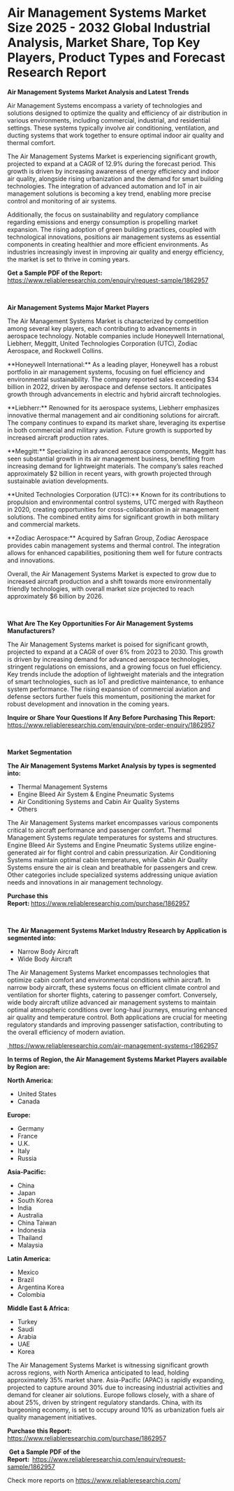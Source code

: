 <p><h1>Air Management Systems Market Size 2025 - 2032 Global Industrial Analysis, Market Share, Top Key Players, Product Types and Forecast Research Report</h1></p><p><strong>Air Management Systems Market Analysis and Latest Trends</strong></p>
<p><p>Air Management Systems encompass a variety of technologies and solutions designed to optimize the quality and efficiency of air distribution in various environments, including commercial, industrial, and residential settings. These systems typically involve air conditioning, ventilation, and ducting systems that work together to ensure optimal indoor air quality and thermal comfort.</p><p>The Air Management Systems Market is experiencing significant growth, projected to expand at a CAGR of 12.9% during the forecast period. This growth is driven by increasing awareness of energy efficiency and indoor air quality, alongside rising urbanization and the demand for smart building technologies. The integration of advanced automation and IoT in air management solutions is becoming a key trend, enabling more precise control and monitoring of air systems.</p><p>Additionally, the focus on sustainability and regulatory compliance regarding emissions and energy consumption is propelling market expansion. The rising adoption of green building practices, coupled with technological innovations, positions air management systems as essential components in creating healthier and more efficient environments. As industries increasingly invest in improving air quality and energy efficiency, the market is set to thrive in coming years.</p></p>
<p><strong>Get a Sample PDF of the Report:&nbsp;</strong> <a href="https://www.reliableresearchiq.com/enquiry/request-sample/1862957?utm_campaign=3381&utm_medium=2&utm_source=Github&utm_content=ia&utm_term=10042025&utm_id=air-management-systems">https://www.reliableresearchiq.com/enquiry/request-sample/1862957</a></p>
<p>&nbsp;</p>
<p><strong>Air Management Systems Major Market Players</strong></p>
<p><p>The Air Management Systems Market is characterized by competition among several key players, each contributing to advancements in aerospace technology. Notable companies include Honeywell International, Liebherr, Meggitt, United Technologies Corporation (UTC), Zodiac Aerospace, and Rockwell Collins.</p><p>**Honeywell International:** As a leading player, Honeywell has a robust portfolio in air management systems, focusing on fuel efficiency and environmental sustainability. The company reported sales exceeding $34 billion in 2022, driven by aerospace and defense sectors. It anticipates growth through advancements in electric and hybrid aircraft technologies.</p><p>**Liebherr:** Renowned for its aerospace systems, Liebherr emphasizes innovative thermal management and air conditioning solutions for aircraft. The company continues to expand its market share, leveraging its expertise in both commercial and military aviation. Future growth is supported by increased aircraft production rates.</p><p>**Meggitt:** Specializing in advanced aerospace components, Meggitt has seen substantial growth in its air management business, benefiting from increasing demand for lightweight materials. The company’s sales reached approximately $2 billion in recent years, with growth projected through sustainable aviation developments.</p><p>**United Technologies Corporation (UTC):** Known for its contributions to propulsion and environmental control systems, UTC merged with Raytheon in 2020, creating opportunities for cross-collaboration in air management solutions. The combined entity aims for significant growth in both military and commercial markets.</p><p>**Zodiac Aerospace:** Acquired by Safran Group, Zodiac Aerospace provides cabin management systems and thermal control. The integration allows for enhanced capabilities, positioning them well for future contracts and innovations.</p><p>Overall, the Air Management Systems Market is expected to grow due to increased aircraft production and a shift towards more environmentally friendly technologies, with overall market size projected to reach approximately $6 billion by 2026.</p></p>
<p>&nbsp;</p>
<p><strong>What Are The Key Opportunities For Air Management Systems Manufacturers?</strong></p>
<p><p>The Air Management Systems market is poised for significant growth, projected to expand at a CAGR of over 6% from 2023 to 2030. This growth is driven by increasing demand for advanced aerospace technologies, stringent regulations on emissions, and a growing focus on fuel efficiency. Key trends include the adoption of lightweight materials and the integration of smart technologies, such as IoT and predictive maintenance, to enhance system performance. The rising expansion of commercial aviation and defense sectors further fuels this momentum, positioning the market for robust development and innovation in the coming years.</p></p>
<p><strong>Inquire or Share Your Questions If Any Before Purchasing This Report:</strong> <a href="https://www.reliableresearchiq.com/enquiry/pre-order-enquiry/1862957?utm_campaign=3381&utm_medium=2&utm_source=Github&utm_content=ia&utm_term=10042025&utm_id=air-management-systems">https://www.reliableresearchiq.com/enquiry/pre-order-enquiry/1862957</a></p>
<p>&nbsp;</p>
<p><strong>Market Segmentation</strong></p>
<p><strong>The Air Management Systems Market Analysis by types is segmented into:</strong></p>
<p><ul><li>Thermal Management Systems</li><li>Engine Bleed Air System & Engine Pneumatic Systems</li><li>Air Conditioning Systems and Cabin Air Quality Systems</li><li>Others</li></ul></p>
<p><p>The Air Management Systems market encompasses various components critical to aircraft performance and passenger comfort. Thermal Management Systems regulate temperatures for systems and structures. Engine Bleed Air Systems and Engine Pneumatic Systems utilize engine-generated air for flight control and cabin pressurization. Air Conditioning Systems maintain optimal cabin temperatures, while Cabin Air Quality Systems ensure the air is clean and breathable for passengers and crew. Other categories include specialized systems addressing unique aviation needs and innovations in air management technology.</p></p>
<p><strong>Purchase this Report:&nbsp;</strong><a href="https://www.reliableresearchiq.com/purchase/1862957?utm_campaign=3381&utm_medium=2&utm_source=Github&utm_content=ia&utm_term=10042025&utm_id=air-management-systems">https://www.reliableresearchiq.com/purchase/1862957</a></p>
<p>&nbsp;</p>
<p><strong>The Air Management Systems Market Industry Research by Application is segmented into:</strong></p>
<p><ul><li>Narrow Body Aircraft</li><li>Wide Body Aircraft</li></ul></p>
<p><p>The Air Management Systems Market encompasses technologies that optimize cabin comfort and environmental conditions within aircraft. In narrow body aircraft, these systems focus on efficient climate control and ventilation for shorter flights, catering to passenger comfort. Conversely, wide body aircraft utilize advanced air management systems to maintain optimal atmospheric conditions over long-haul journeys, ensuring enhanced air quality and temperature control. Both applications are crucial for meeting regulatory standards and improving passenger satisfaction, contributing to the overall efficiency of modern aviation.</p></p>
<p><a href="https://www.reliableresearchiq.com/air-management-systems-r1862957?utm_campaign=3381&utm_medium=2&utm_source=Github&utm_content=ia&utm_term=10042025&utm_id=air-management-systems">&nbsp;https://www.reliableresearchiq.com/air-management-systems-r1862957</a></p>
<p><strong>In terms of Region, the Air Management Systems Market Players available by Region are:</strong></p>
<p>
    <p> <strong> North America: </strong>
        <ul>
            <li>United States</li>
            <li>Canada</li>
        </ul>
        </p> 
    <p> <strong> Europe: </strong>
        <ul>
            <li>Germany</li>
            <li>France</li>
            <li>U.K.</li>
            <li>Italy</li>
            <li>Russia</li>
        </ul>
        </p> 
    <p> <strong> Asia-Pacific: </strong>
        <ul>
            <li>China</li>
            <li>Japan</li>
            <li>South Korea</li>
            <li>India</li>
            <li>Australia</li>
            <li>China Taiwan</li>
            <li>Indonesia</li>
            <li>Thailand</li>
            <li>Malaysia</li>
        </ul>
        </p> 
    <p> <strong> Latin America: </strong>
        <ul>
            <li>Mexico</li>
            <li>Brazil</li>
            <li>Argentina Korea</li>
            <li>Colombia</li>
        </ul>
        </p> 
    <p> <strong> Middle East & Africa: </strong>
        <ul>
            <li>Turkey</li>
            <li>Saudi</li>
            <li>Arabia</li>
            <li>UAE</li>
            <li>Korea</li>
        </ul>
    </p>
    </p>
<p><p>The Air Management Systems Market is witnessing significant growth across regions, with North America anticipated to lead, holding approximately 35% market share. Asia-Pacific (APAC) is rapidly expanding, projected to capture around 30% due to increasing industrial activities and demand for cleaner air solutions. Europe follows closely, with a share of about 25%, driven by stringent regulatory standards. China, with its burgeoning economy, is set to occupy around 10% as urbanization fuels air quality management initiatives.</p></p>
<p><strong>Purchase this Report: </strong><a href="https://www.reliableresearchiq.com/purchase/1862957?utm_campaign=3381&utm_medium=2&utm_source=Github&utm_content=ia&utm_term=10042025&utm_id=air-management-systems">https://www.reliableresearchiq.com/purchase/1862957</a></p>
<p>&nbsp;<strong>Get a Sample PDF of the Report:&nbsp;&nbsp;</strong><a href="https://www.reliableresearchiq.com/enquiry/request-sample/1862957?utm_campaign=3381&utm_medium=2&utm_source=Github&utm_content=ia&utm_term=10042025&utm_id=air-management-systems">https://www.reliableresearchiq.com/enquiry/request-sample/1862957</a></p>
<p><strong></strong></p>
<p>Check more reports on <a href="https://www.reliableresearchiq.com/?utm_campaign=3381&utm_medium=2&utm_source=Github&utm_content=ia&utm_term=10042025&utm_id=air-management-systems">https://www.reliableresearchiq.com/</a></p>